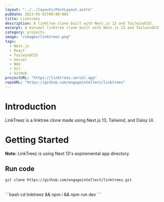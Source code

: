 ```yaml
---
layout: "../../layouts/PostLayout.astro"
pubDate: 2023-01-02T00:00:00Z
title: Linktreez
description: A linktree clone built with Next.js 13 and TailwindCSS.
excerpt: A minimal linktree clone built with Next.js 13 and TailwindCSS.
category: projects
image: "/images/linktreez.png"
tags:
  - Next.js
  - React
  - TailwindCSS
  - Vercel
  - Web
  - Git
  - GitHub
projectURL: "https://linktreez.vercel.app"
repoURL: "https://github.com/engageintellect/linktreez"
---
```


# Introduction

LinkTreez is a linktree clone made using Next.js 13, Tailwind, and Daisy UI.

# Getting Started

**Note:** LinkTreez is using Next 13's expiremental app directory.

## Run code

```bash
git clone https://github.com/engageintellect/linktreez.git
```

<br>
```bash
cd linktreez && npm i && npm run dev
```
